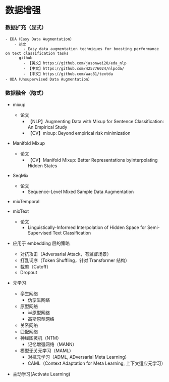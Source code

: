 数据增强
===

### 数据扩充（显式）
    - EDA（Easy Data Augmentation）
        - 论文
            - Easy data augmentation techniques for boosting performance on text classification tasks
        - github
            - 【英文】https://github.com/jasonwei20/eda_nlp
            - 【中文】https://github.com/425776024/nlpcda/
            - 【中文】https://github.com/wac81/textda
    - UDA（Unsupervised Data Augmentation）

### 数据融合（隐式）
- mixup
    - 论文
        - 【NLP】Augmenting Data with Mixup for Sentence Classification: An Empirical Study
        - 【CV】mixup: Beyond empirical risk minimization
- Manifold Mixup 
    - 论文
        - 【CV】Manifold Mixup: Better Representations byInterpolating Hidden States
- SeqMix
    - 论文
        - Sequence-Level Mixed Sample Data Augmentation
- mixTemporal
- mixText
    - 论文
        - Linguistically-Informed Interpolation of Hidden Space for Semi-Supervised Text Classification
- 应用于 embedding 层的策略
    - 对抗攻击（Adversarial Attack，有监督场景）
    - 打乱词序（Token Shuffling，针对 Transformer 结构）
    - 裁剪（Cutoff）
    - Dropout
    

- 元学习
    - 孪生网络
        - 伪孪生网络
    - 原型网络
        - 半原型网络
        - 高斯原型网络
    - 关系网络
    - 匹配网络
    - 神经图灵机（NTM）
        - 记忆增强网络（MANN）
    - 模型无关元学习（MAML）
        - 对抗元学习（ADML, ADversarial Meta Learning）
        - CAML（Context Adaptation for Meta Learning, 上下文适应元学习）

- 主动学习(Activate Learning)
